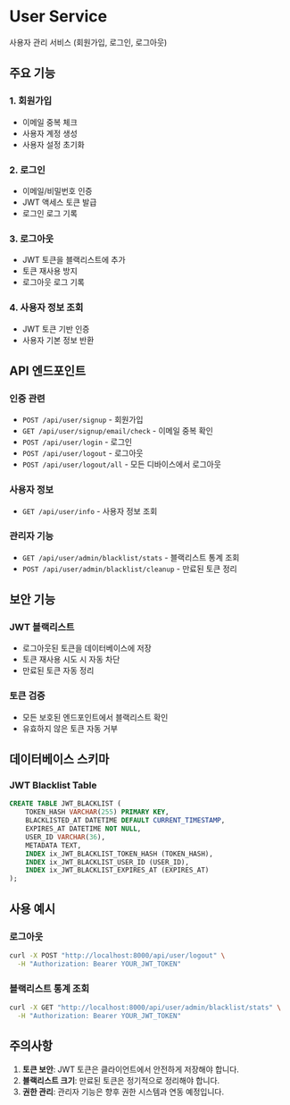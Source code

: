 # User Service

사용자 관리 서비스 (회원가입, 로그인, 로그아웃)

## 주요 기능

### 1. 회원가입
- 이메일 중복 체크
- 사용자 계정 생성
- 사용자 설정 초기화

### 2. 로그인
- 이메일/비밀번호 인증
- JWT 액세스 토큰 발급
- 로그인 로그 기록

### 3. 로그아웃
- JWT 토큰을 블랙리스트에 추가
- 토큰 재사용 방지
- 로그아웃 로그 기록

### 4. 사용자 정보 조회
- JWT 토큰 기반 인증
- 사용자 기본 정보 반환

## API 엔드포인트

### 인증 관련
- `POST /api/user/signup` - 회원가입
- `GET /api/user/signup/email/check` - 이메일 중복 확인
- `POST /api/user/login` - 로그인
- `POST /api/user/logout` - 로그아웃
- `POST /api/user/logout/all` - 모든 디바이스에서 로그아웃

### 사용자 정보
- `GET /api/user/info` - 사용자 정보 조회

### 관리자 기능
- `GET /api/user/admin/blacklist/stats` - 블랙리스트 통계 조회
- `POST /api/user/admin/blacklist/cleanup` - 만료된 토큰 정리

## 보안 기능

### JWT 블랙리스트
- 로그아웃된 토큰을 데이터베이스에 저장
- 토큰 재사용 시도 시 자동 차단
- 만료된 토큰 자동 정리

### 토큰 검증
- 모든 보호된 엔드포인트에서 블랙리스트 확인
- 유효하지 않은 토큰 자동 거부

## 데이터베이스 스키마

### JWT Blacklist Table
```sql
CREATE TABLE JWT_BLACKLIST (
    TOKEN_HASH VARCHAR(255) PRIMARY KEY,
    BLACKLISTED_AT DATETIME DEFAULT CURRENT_TIMESTAMP,
    EXPIRES_AT DATETIME NOT NULL,
    USER_ID VARCHAR(36),
    METADATA TEXT,
    INDEX ix_JWT_BLACKLIST_TOKEN_HASH (TOKEN_HASH),
    INDEX ix_JWT_BLACKLIST_USER_ID (USER_ID),
    INDEX ix_JWT_BLACKLIST_EXPIRES_AT (EXPIRES_AT)
);
```

## 사용 예시

### 로그아웃
```bash
curl -X POST "http://localhost:8000/api/user/logout" \
  -H "Authorization: Bearer YOUR_JWT_TOKEN"
```

### 블랙리스트 통계 조회
```bash
curl -X GET "http://localhost:8000/api/user/admin/blacklist/stats" \
  -H "Authorization: Bearer YOUR_JWT_TOKEN"
```

## 주의사항

1. **토큰 보안**: JWT 토큰은 클라이언트에서 안전하게 저장해야 합니다.
2. **블랙리스트 크기**: 만료된 토큰은 정기적으로 정리해야 합니다.
3. **권한 관리**: 관리자 기능은 향후 권한 시스템과 연동 예정입니다.
